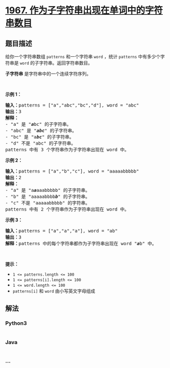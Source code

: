 # [1967. 作为子字符串出现在单词中的字符串数目](https://leetcode-cn.com/problems/number-of-strings-that-appear-as-substrings-in-word)



## 题目描述

<!-- 这里写题目描述 -->

<p>给你一个字符串数组 <code>patterns</code> 和一个字符串 <code>word</code> ，统计 <code>patterns</code> 中有多少个字符串是 <code>word</code> 的子字符串。返回字符串数目。</p>

<p><strong>子字符串</strong> 是字符串中的一个连续字符序列。</p>

<p>&nbsp;</p>

<p><strong>示例 1：</strong></p>

<pre>
<strong>输入：</strong>patterns = ["a","abc","bc","d"], word = "abc"
<strong>输出：</strong>3
<strong>解释：</strong>
- "a" 是 "<em><strong>a</strong></em>bc" 的子字符串。
- "abc" 是 "<em><strong>abc</strong></em>" 的子字符串。
- "bc" 是 "a<em><strong>bc</strong></em>" 的子字符串。
- "d" 不是 "abc" 的子字符串。
patterns 中有 3 个字符串作为子字符串出现在 word 中。
</pre>

<p><strong>示例 2：</strong></p>

<pre>
<strong>输入：</strong>patterns = ["a","b","c"], word = "aaaaabbbbb"
<strong>输出：</strong>2
<strong>解释：</strong>
- "a" 是 "a<em><strong>a</strong></em>aaabbbbb" 的子字符串。
- "b" 是 "aaaaabbbb<em><strong>b</strong></em>" 的子字符串。
- "c" 不是 "aaaaabbbbb" 的字符串。
patterns 中有 2 个字符串作为子字符串出现在 word 中。
</pre>

<p><strong>示例 3：</strong></p>

<pre>
<strong>输入：</strong>patterns = ["a","a","a"], word = "ab"
<strong>输出：</strong>3
<strong>解释：</strong>patterns 中的每个字符串都作为子字符串出现在 word "<em><strong>a</strong></em>b" 中。
</pre>

<p>&nbsp;</p>

<p><strong>提示：</strong></p>

<ul>
	<li><code>1 &lt;= patterns.length &lt;= 100</code></li>
	<li><code>1 &lt;= patterns[i].length &lt;= 100</code></li>
	<li><code>1 &lt;= word.length &lt;= 100</code></li>
	<li><code>patterns[i]</code> 和 <code>word</code> 由小写英文字母组成</li>
</ul>


## 解法

<!-- 这里可写通用的实现逻辑 -->

<!-- tabs:start -->

### **Python3**

<!-- 这里可写当前语言的特殊实现逻辑 -->

```python

```

### **Java**

<!-- 这里可写当前语言的特殊实现逻辑 -->

```java

```

### **...**

```

```

<!-- tabs:end -->
